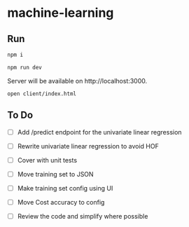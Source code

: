 # machine-learning

## Run

```bash
npm i
```

```bash
npm run dev
```

Server will be available on http://localhost:3000.

```
open client/index.html
```


## To Do
- [ ] Add /predict endpoint for the univariate linear regression
- [ ] Rewrite univariate linear regression to avoid HOF
- [ ] Cover with unit tests
- [ ] Move training set to JSON
- [ ] Make training set config using UI
- [ ] Move Cost accuracy to config
- [ ] Review the code and simplify where possible

